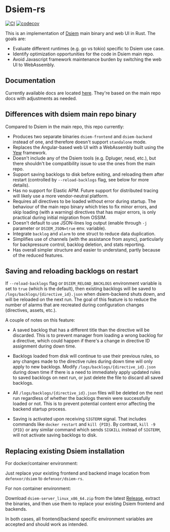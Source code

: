 # Dsiem-rs

[![CI](https://github.com/defenxor/dsiem-rs/actions/workflows/publish.yml/badge.svg)](https://github.com/defenxor/dsiem-rs/actions/workflows/publish.yml) 
[![codecov](https://codecov.io/gh/defenxor/dsiem-rs/graph/badge.svg?token=XC9ARCJAII)](https://codecov.io/gh/defenxor/dsiem-rs)

This is an implementation of [Dsiem](https://github.com/defenxor/dsiem) main binary and web UI in Rust. The goals are:

- Evaluate different runtimes (e.g. go vs tokio) specific to Dsiem use case.
- Identify optimization opportunities for the code in Dsiem main repo.
- Avoid Javascript framework maintenance burden by switching the web UI to WebAssembly.

## Documentation

Currently available docs are located [here](https://github.com/defenxor/dsiem-rs/tree/master/docs). They're based on the main repo docs with adjustments as needed.

## Differences with dsiem main repo binary

Compared to Dsiem in the main repo, this repo currently:

- Produces two separate binaries `dsiem-frontend` and `dsiem-backend` instead of one, and therefore doesn't support `standalone` mode.
- Replaces the Angular-based web UI with a WebAssembly built using the [Yew](https://yew.rs) framework.
- Doesn't include any of the Dsiem tools (e.g. Dpluger, nesd, etc.), but there shouldn't be compatibility issue to use the ones from the main repo.
- Support saving backlogs to disk before exiting, and reloading them after restart (controlled by `--reload-backlogs` flag, see below for more details).
- Has no support for Elastic APM. Future support for distributed tracing will likely use a more vendor-neutral platform.
- Requires all directives to be loaded without error during startup. The behaviour of the main repo binary which tries to fix minor errors, and skip loading (with a warning) directives that has major errors, is only practical during initial migration from OSSIM.
- Doesn't default to use JSON-lines log output (enable through `-j` parameter or `DSIEM_JSON=true` env. variable).
- Integrate `backlog` and `alarm` to one struct to reduce data duplication.
- Simplifies use of channels (with the assistance from async), particularly for backpressure control, backlog deletion, and stats reporting.
- Has overall simpler structure and easier to understand, partly because of the reduced features.

## Saving and reloading backlogs on restart

If `--reload-backlogs` flag or `DSIEM_RELOAD_BACKLOGS` environment variable is set to `true` (which is the default), then existing backlogs 
will be saved to `/logs/backlogs/{directive_id}.json` when dsiem-backend shuts down, and will be reloaded on the next run. The goal of this feature is to reduce the number of alarms that are recreated during configuration changes (directives, assets, etc.).

A couple of notes on this feature:

- A saved backlog that has a different title than the directive will be discarded. This is to prevent manager from loading a wrong backlog for a directive, which could happen if there's a change in directive ID assignment during down time.

- Backlogs loaded from disk will continue to use their previous rules, so any changes made to the directive rules during down time will only apply to new backlogs.
  Modify `/logs/backlogs/{directive_id}.json` during down time if there is a need to immediately apply updated rules to saved backlogs on next run, or just delete the file to discard all saved backlogs.

- All `/logs/backlogs/{directive_id}.json` files will be deleted on the next run regardless of whether the backlogs therein were successfully loaded or not. This is to prevent potential content error affecting the backend startup process.

- Saving is activated upon receiving `SIGTERM` signal. That includes commands like `docker restart` and `kill {PID}`. By contrast, `kill -9 {PID}` or any similar command which sends `SIGKILL` instead of `SIGTERM`, will not activate saving backlogs to disk.

## Replacing existing Dsiem installation

For docker/container environment:

Just replace your existing frontend and backend image location from `defenxor/dsiem` to `defenxor/dsiem-rs`. 

For non container environment:

Download `dsiem-server_linux_x86_64.zip` from the latest [Release](https://github.com/defenxor/dsiem-rs/releases), extract the binaries, and then use them to replace your existing Dsiem frontend and backends.  

In both cases, all frontend/backend specific environment variables are accepted and should work as intended.


